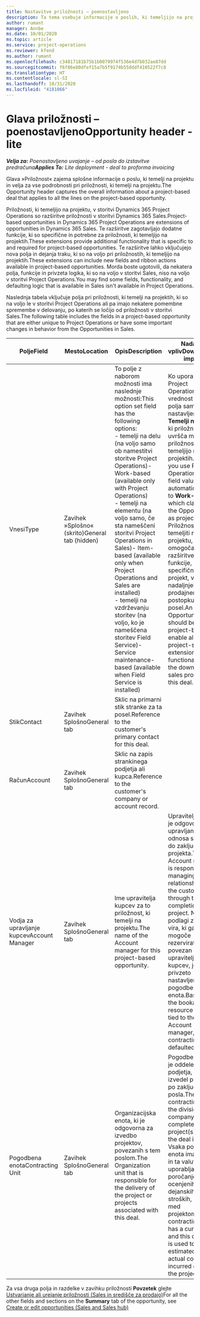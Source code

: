 ```yaml
---
title: Nastavitve priložnosti – poenostavljeno
description: Ta tema vsebuje informacije o poslih, ki temeljijo na projektu, in podrobnostih pri priložnosti, ki temelji na projektu.
author: rumant
manager: Annbe
ms.date: 10/01/2020
ms.topic: article
ms.service: project-operations
ms.reviewer: kfend
ms.author: rumant
ms.openlocfilehash: c34817181b75b1b0079974f536e4d7b032ae87dd
ms.sourcegitcommit: f6f86e80dfef15a7b5f9174b55dddf410522f7c8
ms.translationtype: HT
ms.contentlocale: sl-SI
ms.lasthandoff: 10/31/2020
ms.locfileid: "4181066"
---
```

# <a name="opportunity-header---lite"></a><span data-ttu-id="e1762-103">Glava priložnosti – poenostavljeno</span><span class="sxs-lookup"><span data-stu-id="e1762-103">Opportunity header - lite</span></span>

<span data-ttu-id="e1762-104">_**Velja za:** Poenostavljeno uvajanje – od posla do izstavitve predračuna_</span><span class="sxs-lookup"><span data-stu-id="e1762-104">_**Applies To:** Lite deployment - deal to proforma invoicing_</span></span>

<span data-ttu-id="e1762-105">Glava »Priložnost« zajema splošne informacije o poslu, ki temelji na projektu in velja za vse podrobnosti pri priložnosti, ki temelji na projektu.</span><span class="sxs-lookup"><span data-stu-id="e1762-105">The Opportunity header captures the overall information about a project-based deal that applies to all the lines on the project-based opportunity.</span></span>

<span data-ttu-id="e1762-106">Priložnosti, ki temeljijo na projektu, v storitvi Dynamics 365 Project Operations so razširitve priložnosti v storitvi Dynamics 365 Sales.</span><span class="sxs-lookup"><span data-stu-id="e1762-106">Project-based opportunities in Dynamics 365 Project Operations are extensions of opportunities in Dynamics 365 Sales.</span></span> <span data-ttu-id="e1762-107">Te razširitve zagotavljajo dodatne funkcije, ki so specifične in potrebne za priložnosti, ki temeljijo na projektih.</span><span class="sxs-lookup"><span data-stu-id="e1762-107">These extensions provide additional functionality that is specific to and required for project-based opportunities.</span></span> <span data-ttu-id="e1762-108">Te razširitve lahko vključujejo nova polja in dejanja traku, ki so na voljo pri priložnostih, ki temeljijo na projektih.</span><span class="sxs-lookup"><span data-stu-id="e1762-108">These extensions can include new fields and ribbon actions available in project-based opportunities.</span></span> <span data-ttu-id="e1762-109">Morda boste ugotovili, da nekatera polja, funkcije in privzeta logika, ki so na voljo v storitvi Sales, niso na voljo v storitvi Project Operations.</span><span class="sxs-lookup"><span data-stu-id="e1762-109">You may find some fields, functionality, and defaulting logic that is available in Sales isn't available in Project Operations.</span></span>

<span data-ttu-id="e1762-110">Naslednja tabela vključuje polja pri priložnosti, ki temelji na projektih, ki so na voljo le v storitvi Project Operations ali pa imajo nekatere pomembne spremembe v delovanju, po katerih se ločijo od priložnosti v storitvi Sales.</span><span class="sxs-lookup"><span data-stu-id="e1762-110">The following table includes the fields in a project-based opportunity that are either unique to Project Operations or have some important changes in behavior from the Opportunities in Sales.</span></span>

| <span data-ttu-id="e1762-111">**Polje**</span><span class="sxs-lookup"><span data-stu-id="e1762-111">**Field**</span></span> | <span data-ttu-id="e1762-112">**Mesto**</span><span class="sxs-lookup"><span data-stu-id="e1762-112">**Location**</span></span> | <span data-ttu-id="e1762-113">**Opis**</span><span class="sxs-lookup"><span data-stu-id="e1762-113">**Description**</span></span> | <span data-ttu-id="e1762-114">**Nadaljnji vpliv**</span><span class="sxs-lookup"><span data-stu-id="e1762-114">**Downstream impact**</span></span> |
| --- | --- | --- | --- |
| <span data-ttu-id="e1762-115">Vnesi</span><span class="sxs-lookup"><span data-stu-id="e1762-115">Type</span></span> | <span data-ttu-id="e1762-116">Zavihek »Splošno« (skrito)</span><span class="sxs-lookup"><span data-stu-id="e1762-116">General tab (hidden)</span></span> | <span data-ttu-id="e1762-117">To polje z naborom možnosti ima naslednje možnosti:</span><span class="sxs-lookup"><span data-stu-id="e1762-117">This option set field has the following options:</span></span></br><span data-ttu-id="e1762-118">- temelji na delu (na voljo samo ob namestitvi storitve Project Operations)</span><span class="sxs-lookup"><span data-stu-id="e1762-118">- Work-based (available only with Project Operations)</span></span></br><span data-ttu-id="e1762-119">- temelji na elementu (na voljo samo, če sta nameščeni storitvi Project Operations in Sales)</span><span class="sxs-lookup"><span data-stu-id="e1762-119">- Item-based (available only when Project Operations and Sales are installed)</span></span></br><span data-ttu-id="e1762-120">- temelji na vzdrževanju storitev (na voljo, ko je nameščena storitev Field Service)</span><span class="sxs-lookup"><span data-stu-id="e1762-120">- Service maintenance-based (available when Field Service is installed)</span></span> | <span data-ttu-id="e1762-121">Ko uporabljate Project Operations, je vrednost tega polja samodejno nastavljena na **Temelji na delu**, ki priložnost uvršča med priložnosti, ki temeljijo na projektih.</span><span class="sxs-lookup"><span data-stu-id="e1762-121">When you use Project Operations, this field value is automatically set to **Work-based** which classifies the Opportunity as project-based.</span></span> <span data-ttu-id="e1762-122">Priložnost mora temeljiti na projektu, da lahko omogoča vse razširitve in funkcije, specifične za projekt, v nadaljnjem prodajnem postopku za ta posel.</span><span class="sxs-lookup"><span data-stu-id="e1762-122">An Opportunity should be project-based to enable all project-specific extensions and functionality in the downstream sales process for this deal.</span></span> |
| <span data-ttu-id="e1762-123">Stik</span><span class="sxs-lookup"><span data-stu-id="e1762-123">Contact</span></span> | <span data-ttu-id="e1762-124">Zavihek Splošno</span><span class="sxs-lookup"><span data-stu-id="e1762-124">General tab</span></span> | <span data-ttu-id="e1762-125">Sklic na primarni stik stranke za ta posel.</span><span class="sxs-lookup"><span data-stu-id="e1762-125">Reference to the customer's primary contact for this deal.</span></span> | |
| <span data-ttu-id="e1762-126">Račun</span><span class="sxs-lookup"><span data-stu-id="e1762-126">Account</span></span> | <span data-ttu-id="e1762-127">Zavihek Splošno</span><span class="sxs-lookup"><span data-stu-id="e1762-127">General tab</span></span> | <span data-ttu-id="e1762-128">Sklic na zapis strankinega podjetja ali kupca.</span><span class="sxs-lookup"><span data-stu-id="e1762-128">Reference to the customer's company or account record.</span></span> | |
| <span data-ttu-id="e1762-129">Vodja za upravljanje kupcev</span><span class="sxs-lookup"><span data-stu-id="e1762-129">Account Manager</span></span> | <span data-ttu-id="e1762-130">Zavihek Splošno</span><span class="sxs-lookup"><span data-stu-id="e1762-130">General tab</span></span> | <span data-ttu-id="e1762-131">Ime upravitelja kupcev za to priložnost, ki temelji na projektu.</span><span class="sxs-lookup"><span data-stu-id="e1762-131">The name of the Account manager for this project-based opportunity.</span></span> | <span data-ttu-id="e1762-132">Upravitelj kupcev je odgovoren za upravljanje odnosa s stranko do zaključka tega projekta.</span><span class="sxs-lookup"><span data-stu-id="e1762-132">The Account manager is responsible for managing the relationship with the customer through the completion of this project.</span></span> <span data-ttu-id="e1762-133">Na podlagi zapisa vira, ki ga je mogoče rezervirati in je povezan z upraviteljem kupcev, je privzeto nastavljena pogodbena enota.</span><span class="sxs-lookup"><span data-stu-id="e1762-133">Based on the bookable resource record tied to the Account manager, the contracting unit is defaulted.</span></span> |
| <span data-ttu-id="e1762-134">Pogodbena enota</span><span class="sxs-lookup"><span data-stu-id="e1762-134">Contracting Unit</span></span> | <span data-ttu-id="e1762-135">Zavihek Splošno</span><span class="sxs-lookup"><span data-stu-id="e1762-135">General tab</span></span> | <span data-ttu-id="e1762-136">Organizacijska enota, ki je odgovorna za izvedbo projektov, povezanih s tem poslom.</span><span class="sxs-lookup"><span data-stu-id="e1762-136">The Organization unit that is responsible for the delivery of the project or projects associated with this deal.</span></span> | <span data-ttu-id="e1762-137">Pogodbena enota je oddelek podjetja, ki bo izvedel projekte po zaključku posla.</span><span class="sxs-lookup"><span data-stu-id="e1762-137">The contracting unit is the division of the company that will complete the project(s) after the deal is closed.</span></span> <span data-ttu-id="e1762-138">Vsaka pogodbena enota ima valuto in ta valuta se uporablja za poročanje o ocenjenih in dejanskih stroških, nastalih med projektom.</span><span class="sxs-lookup"><span data-stu-id="e1762-138">Every contracting unit has a currency, and this currency is used to report estimated and actual costs incurred during the project.</span></span> |

<span data-ttu-id="e1762-139">Za vsa druga polja in razdelke v zavihku priložnosti **Povzetek** glejte [Ustvarjanje ali urejanje priložnosti (Sales in središče za prodajo)](https://docs.microsoft.com/dynamics365/sales-enterprise/create-edit-opportunity-sales)</span><span class="sxs-lookup"><span data-stu-id="e1762-139">For all the other fields and sections on the **Summary** tab of the opportunity, see [Create or edit opportunities (Sales and Sales hub)](https://docs.microsoft.com/dynamics365/sales-enterprise/create-edit-opportunity-sales)</span></span>
